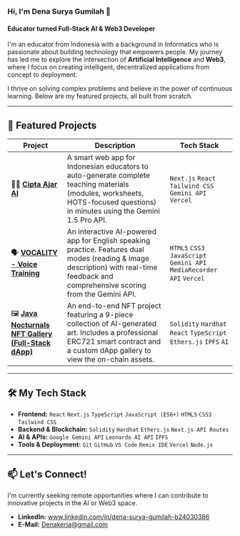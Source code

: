 ### Hi, I'm Dena Surya Gumilah 👋

#### Educator turned Full-Stack AI & Web3 Developer

I'm an educator from Indonesia with a background in Informatics who is passionate about building technology that empowers people. My journey has led me to explore the intersection of **Artificial Intelligence** and **Web3**, where I focus on creating intelligent, decentralized applications from concept to deployment.

I thrive on solving complex problems and believe in the power of continuous learning. Below are my featured projects, all built from scratch.

---

## 🚀 Featured Projects

| Project                                                                                                | Description                                                                                                                                                                                          | Tech Stack                                                                    |
| ------------------------------------------------------------------------------------------------------ | ---------------------------------------------------------------------------------------------------------------------------------------------------------------------------------------------------- | ----------------------------------------------------------------------------- |
| 🧑‍🏫 **[Cipta Ajar AI](https://github.com/denasurya/Cita-Ajar-demo-01)** | A smart web app for Indonesian educators to auto-generate complete teaching materials (modules, worksheets, HOTS-focused questions) in minutes using the Gemini 1.5 Pro API.                                    | `Next.js` `React` `Tailwind CSS` `Gemini API` `Vercel`                        |
| 🗣️ **[VOCALITY - Voice Training](https://github.com/denasurya/vocality-ai-voice-training)** | An interactive AI-powered app for English speaking practice. Features dual modes (reading & image description) with real-time feedback and comprehensive scoring from the Gemini API. | `HTML5` `CSS3` `JavaScript` `Gemini API` `MediaRecorder API` `Vercel`         |
| 🖼️ **[Java Nocturnals NFT Gallery (Full-Stack dApp)](https://github.com/denasurya/java-nocturnals-gallery)** | An end-to-end NFT project featuring a 9-piece collection of AI-generated art. Includes a professional ERC721 smart contract and a custom dApp gallery to view the on-chain assets.              | `Solidity` `Hardhat` `React` `TypeScript` `Ethers.js` `IPFS` `AI`               |

---

## 🛠️ My Tech Stack

-   **Frontend:** `React` `Next.js` `TypeScript` `JavaScript (ES6+)` `HTML5` `CSS3` `Tailwind CSS`
-   **Backend & Blockchain:** `Solidity` `Hardhat` `Ethers.js` `Next.js API Routes`
-   **AI & APIs:** `Google Gemini API` `Leonardo AI API` `IPFS`
-   **Tools & Deployment:** `Git` `GitHub` `VS Code` `Remix IDE` `Vercel` `Node.js`

---

## 📫 Let's Connect!

I'm currently seeking remote opportunities where I can contribute to innovative projects in the AI or Web3 space.

-   **LinkedIn:** www.linkedin.com/in/dena-surya-gumilah-b24030386
-   **E-Mail:** Denakerja@gmail.com
